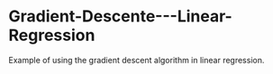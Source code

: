 # Gradient-Descente---Linear-Regression
Example of using the gradient descent algorithm in linear regression.
